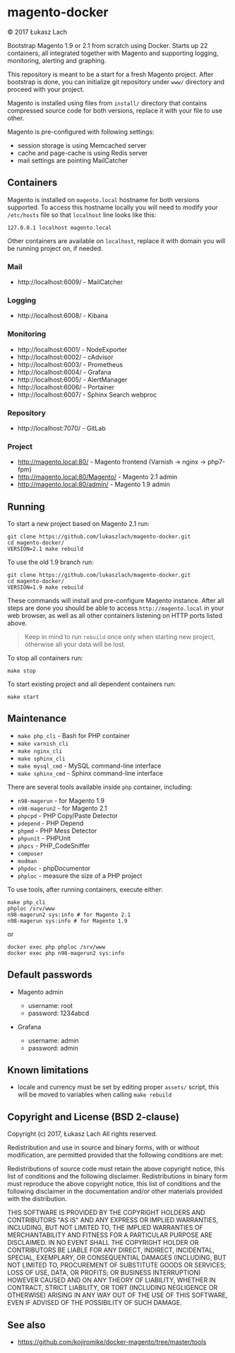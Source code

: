 # magento-docker

&copy; 2017 Łukasz Lach

Bootstrap Magento 1.9 or 2.1 from scratch using Docker. Starts up 22 containers, all integrated together with Magento and supporting logging, monitoring, alerting and graphing.

This repository is meant to be a start for a fresh Magento project. After bootstrap is done, you can initialize git repository under `www/` directory and proceed with your project.

Magento is installed using files from `install/` directory that contains compressed source code for both versions, replace it with your file to use other.

Magento is pre-configured with following settings:

 * session storage is using Memcached server
 * cache and page-cache is using Redis server
 * mail settings are pointing MailCatcher

## Containers

Magento is installed on `magento.local` hostname for both versions supported. To access this hostname locally you will need to modify your `/etc/hosts` file so that `localhost` line looks like this:

```
127.0.0.1 localhost magento.local
```

Other containers are available on `localhost`, replace it with domain you will be running project on, if needed.

### Mail

- http://localhost:6009/ - MailCatcher

### Logging

- http://localhost:6008/ - Kibana

### Monitoring

- http://localhost:6001/ - NodeExporter
- http://localhost:6002/ - cAdvisor
- http://localhost:6003/ - Prometheus
- http://localhost:6004/ - Grafana
- http://localhost:6005/ - AlertManager
- http://localhost:6006/ - Portainer
- http://localhost:6007/ - Sphinx Search webproc

### Repository

- http://localhost:7070/ - GitLab

### Project

- http://magento.local:80/ - Magento frontend (Varnish -> nginx -> php7-fpm)
- http://magento.local:80/Magento/ - Magento 2.1 admin
- http://magento.local:80/admin/ - Magento 1.9 admin

## Running

To start a new project based on Magento 2.1 run:

```
git clone https://github.com/lukaszlach/magento-docker.git
cd magento-docker/
VERSION=2.1 make rebuild
```

To use the old 1.9 branch run:

```
git clone https://github.com/lukaszlach/magento-docker.git
cd magento-docker/
VERSION=1.9 make rebuild
```

These commands will install and pre-configure Magento instance. After all steps are done you should be able to access `http://magento.local` in your web browser, as well as all other containers listening on HTTP ports listed above.

> Keep in mind to run `rebuild` once only when starting new project, otherwise all your data will be lost.

To stop all containers run:

```
make stop
```

To start existing project and all dependent containers run:

```
make start
```

## Maintenance

* `make php_cli` - Bash for PHP container
* `make varnish_cli`
* `make nginx_cli`
* `make sphinx_cli`
* `make mysql_cmd` - MySQL command-line interface
* `make sphinx_cmd` - Sphinx command-line interface

There are several tools available inside `php` container, including:

* `n98-magerun` - for Magento 1.9
* `n98-magerun2` - for Magento 2.1
* `phpcpd` - PHP Copy/Paste Detector
* `pdepend` - PHP Depend
* `phpmd` - PHP Mess Detector
* `phpunit` - PHPUnit
* `phpcs` - PHP_CodeSniffer
* `composer`
* `modman`
* `phpdoc` - phpDocumentor
* `phploc` - measure the size of a PHP project

To use tools, after running containers, execute either:

```
make php_cli
phploc /srv/www
n98-magerun2 sys:info # for Magento 2.1
n98-magerun sys:info # for Magento 1.9
```

or

```
docker exec php phploc /srv/www
docker exec php n98-magerun2 sys:info
```

## Default passwords

* Magento admin
  * username: root
  * password: 1234abcd

* Grafana
  * username: admin
  * password: admin

## Known limitations

* locale and currency must be set by editing proper `assets/` script, this will be moved to variables when calling `make rebuild`

## Copyright and License (BSD 2-clause)

Copyright (c) 2017, Łukasz Lach
All rights reserved.

Redistribution and use in source and binary forms, with or without modification, are permitted provided that the following conditions are met:

Redistributions of source code must retain the above copyright notice, this list of conditions and the following disclaimer.
Redistributions in binary form must reproduce the above copyright notice, this list of conditions and the following disclaimer in the documentation and/or other materials provided with the distribution.

THIS SOFTWARE IS PROVIDED BY THE COPYRIGHT HOLDERS AND CONTRIBUTORS "AS IS" AND ANY EXPRESS OR IMPLIED WARRANTIES, INCLUDING, BUT NOT LIMITED TO, THE IMPLIED WARRANTIES OF MERCHANTABILITY AND FITNESS FOR A PARTICULAR PURPOSE ARE DISCLAIMED. IN NO EVENT SHALL THE COPYRIGHT HOLDER OR CONTRIBUTORS BE LIABLE FOR ANY DIRECT, INDIRECT, INCIDENTAL, SPECIAL, EXEMPLARY, OR CONSEQUENTIAL DAMAGES (INCLUDING, BUT NOT LIMITED TO, PROCUREMENT OF SUBSTITUTE GOODS OR SERVICES; LOSS OF USE, DATA, OR PROFITS; OR BUSINESS INTERRUPTION) HOWEVER CAUSED AND ON ANY THEORY OF LIABILITY, WHETHER IN CONTRACT, STRICT LIABILITY, OR TORT (INCLUDING NEGLIGENCE OR OTHERWISE) ARISING IN ANY WAY OUT OF THE USE OF THIS SOFTWARE, EVEN IF ADVISED OF THE POSSIBILITY OF SUCH DAMAGE.

## See also

* https://github.com/kojiromike/docker-magento/tree/master/tools